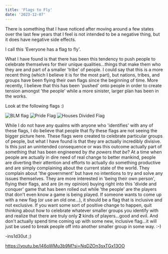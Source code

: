 ```yaml
---
title: 'Flags to Fly'
date: '2023-12-07'
---
```


There is something that I have noticed after moving around a few states over the last few years that I feel is not intended to be a negative thing, but it does have negative side effects.

I call this 'Everyone has a flag to fly'.

What I have found is that there has been this tendency to push people to celebrate themselves for their unique qualities...things that make them who they are and part of a smaller 'tribe' of people. I could say that this is a more recent thing (which I believe it is for the most part), but nations, tribes, and groups have been flying their own flags since the beginning of time. More recently, I believe that this has been 'pushed' onto people in order to create tension amongst 'the people' while a more sinister, larger plan has been in the works.

Look at the following flags :)

![BLM flag](https://www.flagandbanner.com/images/dflag35blm_l.jpg)
![Pride Flag](https://dmh.lacounty.gov/wp-content/uploads/2021/06/progress-pride-2021.jpg)
![Houses Divided Flag](https://www.flagandbanner.com/images/DFLAG35DEMREP.jpg)

While I do not have any qualms with anyone who 'identifies' with any of these flags, I do believe that people that fly these flags are not seeing the bigger picture here. These flags were created to celebrate particular groups of people, but what I have found is that they are actually incredibly divisive. Is this just an unintended consequence or was this outcome actually part of something that has been engineered by _the powers that be_? At a time when people are actually in dire need of real change to better mankind, people are diverting their attention and efforts to actually do something productive and are simply complaining about the current state of the world. They complain about 'the government' but have no intentions to try and solve any issues themselves. They are more interested in 'being their own person', flying their flags, and are (in my opinion) buying right into this 'divide and conquer' game that has been rolled out while 'the people' are the players that don't even know a game is being played. If someone wants to come up with a new flag (or use an old one...), it should be a flag that is inclusive and not exclusive. If you want some sort of positive change to happen, quit thinking about how to celebrate whatever smaller groups you identify with and realize that there are truly only **2** kinds of players...good and evil. And don't actually spend time coming up with some new, inclusive flag...it will just be used to break people off into another smaller group in some way. :-)

-ins1d30ut
;)

https://youtu.be/l46oWMu3b9M?si=NqDZOn3sxTGx13OO
